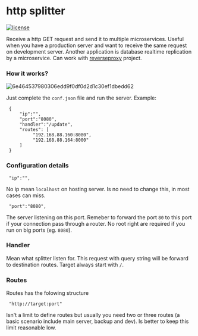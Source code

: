 http splitter
====

[![license](https://img.shields.io/badge/license-gpl-blue.svg)](https://github.com/geosoft1/splitter/blob/master/LICENSE)

Receive a http GET request and send it to multiple microservices. Useful when you have a production server and want to receive the same request on development server. Another application is database realtime replication by a microservice. Can work with [reverseproxy](https://github.com/geosoft1/reverseproxy) project.

### How it works?

![6e464537980306edd9f0df0d2d1c30ef1dbedd62](https://user-images.githubusercontent.com/6298396/36018301-efb3a37a-0d83-11e8-84d0-43320e1e6212.png)

Just complete the `conf.json` file and run the server. Example:

     {
         "ip":"",
         "port":"8080",
         "handler":"/update",
         "routes": [
              "192.168.88.160:8080",
              "192.168.88.164:8000"
         ]
     }

### Configuration details

     "ip":"",

No ip mean `localhost` on hosting server. Is no need to change this, in most cases can miss.

     "port":"8080",

The server listening on this port. Remeber to forward the port `80` to this port if your connection pass through a router. No root right are required if you run on big ports (eg. `8080`).

### Handler

Mean what splitter listen for. This request with query string will be forward to destination routes. Target always start with `/`.

### Routes

Routes has the folowing structure

     "http://target:port"

Isn't a limit to define routes but usually you need two or three routes (a basic scenario include main server, backup and dev). Is better to keep this limit reasonable low.